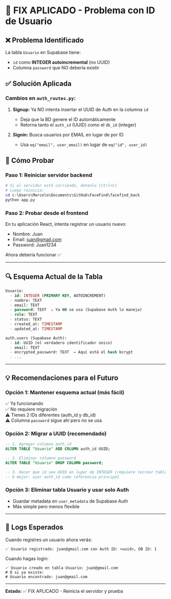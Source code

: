 # 🔧 FIX APLICADO - Problema con ID de Usuario

## ❌ Problema Identificado

La tabla `Usuario` en Supabase tiene:
- `id` como **INTEGER autoincremental** (no UUID)
- Columna `password` que NO debería existir

## ✅ Solución Aplicada

### Cambios en `auth_routes.py`:

1. **Signup:** Ya NO intenta insertar el UUID de Auth en la columna `id`
   - Deja que la BD genere el ID automáticamente
   - Retorna tanto el `auth_id` (UUID) como el `db_id` (integer)

2. **Signin:** Busca usuarios por EMAIL en lugar de por ID
   - Usa `eq("email", user_email)` en lugar de `eq("id", user_id)`

## 🧪 Cómo Probar

### Paso 1: Reiniciar servidor backend

```powershell
# Si el servidor está corriendo, detenlo (Ctrl+C)
# Luego reinicia:
cd c:\Users\Marcelo\Documents\GitHub\FaceFind\facefind_back
python app.py
```

### Paso 2: Probar desde el frontend

En tu aplicación React, intenta registrar un usuario nuevo:
- Nombre: Juan
- Email: juan@gmail.com
- Password: Juan1234

Ahora debería funcionar ✅

---

## 🔍 Esquema Actual de la Tabla

```sql
Usuario:
  - id: INTEGER (PRIMARY KEY, AUTOINCREMENT) 
  - nombre: TEXT
  - email: TEXT
  - password: TEXT  ⚠️ Ya NO se usa (Supabase Auth lo maneja)
  - role: TEXT
  - status: TEXT
  - created_at: TIMESTAMP
  - updated_at: TIMESTAMP

auth.users (Supabase Auth):
  - id: UUID (el verdadero identificador único)
  - email: TEXT
  - encrypted_password: TEXT  ← Aquí está el hash bcrypt
  - ...
```

---

## 💡 Recomendaciones para el Futuro

### Opción 1: Mantener esquema actual (más fácil)
✅ Ya funcionando  
✅ No requiere migración  
⚠️ Tienes 2 IDs diferentes (auth_id y db_id)  
⚠️ Columna `password` sigue ahí pero no se usa

### Opción 2: Migrar a UUID (recomendado)
```sql
-- 1. Agregar columna auth_id
ALTER TABLE "Usuario" ADD COLUMN auth_id UUID;

-- 2. Eliminar columna password
ALTER TABLE "Usuario" DROP COLUMN password;

-- 3. Hacer que id sea UUID en lugar de INTEGER (requiere recrear tabla)
-- O mejor: usar auth_id como referencia principal
```

### Opción 3: Eliminar tabla Usuario y usar solo Auth
- Guardar metadata en `user_metadata` de Supabase Auth
- Más simple pero menos flexible

---

## 📝 Logs Esperados

Cuando registres un usuario ahora verás:
```
✅ Usuario registrado: juan@gmail.com con Auth ID: <uuid>, DB ID: 1
```

Cuando hagas login:
```
✅ Usuario creado en tabla Usuario: juan@gmail.com
# O si ya existe:
# Usuario encontrado: juan@gmail.com
```

---

**Estado:** ✅ FIX APLICADO - Reinicia el servidor y prueba
